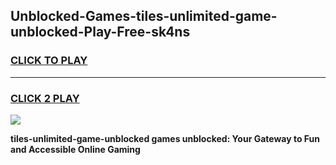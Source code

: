 
## Unblocked-Games-tiles-unlimited-game-unblocked-Play-Free-sk4ns
<h3>
<a href="https://premium76.site?title=tiles-unlimited-game-unblocked&ref=21A">CLICK TO PLAY</a></h3>
<hr>

<h3>
<a href="https://premium76.site?title=tiles-unlimited-game-unblocked&ref=21A">CLICK 2 PLAY</a>
  
</h3>

<a href="https://premium76.site?title=tiles-unlimited-game-unblocked&ref=21A"><img src="https://clearcache.store/games.png"></a>


**tiles-unlimited-game-unblocked games unblocked: Your Gateway to Fun and Accessible Online Gaming**
